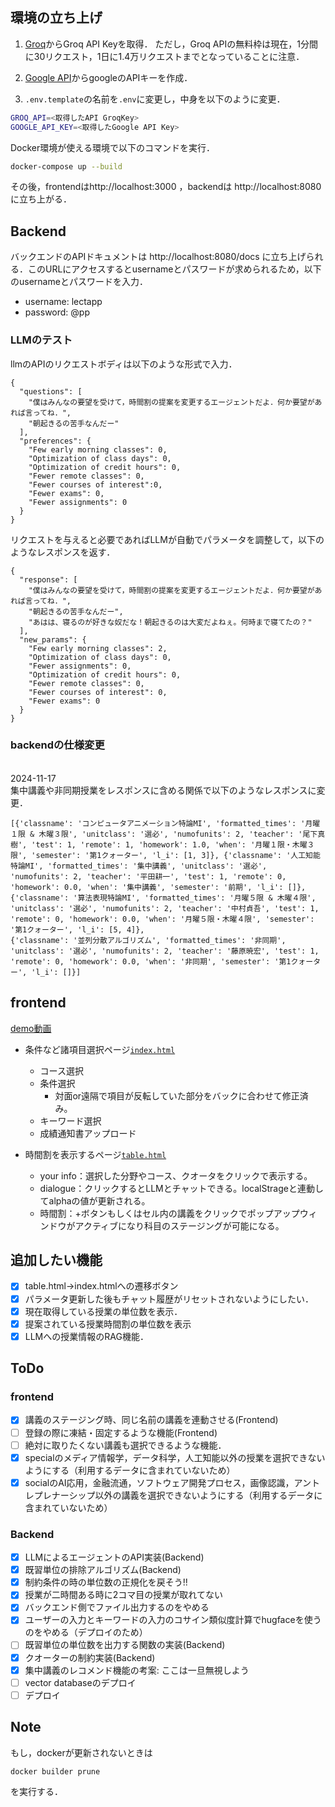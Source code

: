 ## 環境の立ち上げ
1. [Groq](https://console.groq.com/keys)からGroq API Keyを取得．
ただし，Groq APIの無料枠は現在，1分間に30リクエスト，1日に1.4万リクエストまでとなっていることに注意．

2. [Google API](https://aistudio.google.com/apikey)からgoogleのAPIキーを作成．

3. `.env.template`の名前を`.env`に変更し，中身を以下のように変更．
```bash
GROQ_API=<取得したAPI GroqKey>
GOOGLE_API_KEY=<取得したGoogle API Key>
```
Docker環境が使える環境で以下のコマンドを実行．
```bash
docker-compose up --build
```
その後，frontendはhttp://localhost:3000 ，backendは http://localhost:8080 に立ち上がる．

## Backend
バックエンドのAPIドキュメントは
http://localhost:8080/docs に立ち上げられる．このURLにアクセスするとusernameとパスワードが求められるため，以下のusernameとパスワードを入力．
- username: lectapp
- password: @pp
### LLMのテスト
llmのAPIのリクエストボディは以下のような形式で入力．
```
{
  "questions": [
    "僕はみんなの要望を受けて，時間割の提案を変更するエージェントだよ．何か要望があれば言ってね．",
    "朝起きるの苦手なんだー"
  ],
  "preferences": {
    "Few early morning classes": 0,
    "Optimization of class days": 0,
    "Optimization of credit hours": 0,
    "Fewer remote classes": 0,
    "Fewer courses of interest":0,
    "Fewer exams": 0,
    "Fewer assignments": 0
  }
}
```

リクエストを与えると必要であればLLMが自動でパラメータを調整して，以下のようなレスポンスを返す．
```
{
  "response": [
    "僕はみんなの要望を受けて，時間割の提案を変更するエージェントだよ．何か要望があれば言ってね．",
    "朝起きるの苦手なんだー",
    "あはは、寝るのが好きな奴だな！朝起きるのは大変だよねぇ。何時まで寝てたの？"
  ],
  "new_params": {
    "Few early morning classes": 2,
    "Optimization of class days": 0,
    "Fewer assignments": 0,
    "Optimization of credit hours": 0,
    "Fewer remote classes": 0,
    "Fewer courses of interest": 0,
    "Fewer exams": 0
  }
}
```

### backendの仕様変更
<br>2024-11-17</br>
集中講義や非同期授業をレスポンスに含める関係で以下のようなレスポンスに変更．
```
[{'classname': 'コンピュータアニメーション特論MI', 'formatted_times': '月曜１限 & 木曜３限', 'unitclass': '選必', 'numofunits': 2, 'teacher': '尾下真樹', 'test': 1, 'remote': 1, 'homework': 1.0, 'when': '月曜１限・木曜３限', 'semester': '第1クォーター', 'l_i': [1, 3]}, {'classname': '人工知能特論MI', 'formatted_times': '集中講義', 'unitclass': '選必', 'numofunits': 2, 'teacher': '平田耕一', 'test': 1, 'remote': 0, 'homework': 0.0, 'when': '集中講義', 'semester': '前期', 'l_i': []}, 
{'classname': '算法表現特論MI', 'formatted_times': '月曜５限 & 木曜４限', 'unitclass': '選必', 'numofunits': 2, 'teacher': '中村貞吾', 'test': 1, 'remote': 0, 'homework': 0.0, 'when': '月曜５限・木曜４限', 'semester': '第1クォーター', 'l_i': [5, 4]},
{'classname': '並列分散アルゴリズム', 'formatted_times': '非同期', 'unitclass': '選必', 'numofunits': 2, 'teacher': '藤原暁宏', 'test': 1, 'remote': 0, 'homework': 0.0, 'when': '非同期', 'semester': '第1クォーター', 'l_i': []}]
```

## frontend
[demo動画](./frontend/demo.mp4)
- 条件など諸項目選択ページ[`index.html`](./frontend/index.html)
  - コース選択
  - 条件選択
    - 対面or遠隔で項目が反転していた部分をバックに合わせて修正済み。
  - キーワード選択
  - 成績通知書アップロード

- 時間割を表示するページ[`table.html`](./frontend/front/pages/table.html)
  - your info：選択した分野やコース、クオータをクリックで表示する。
  - dialogue：クリックするとLLMとチャットできる。localStrageと連動してalphaの値が更新される。
  - 時間割：+ボタンもしくはセル内の講義をクリックでポップアップウィンドウがアクティブになり科目のステージングが可能になる。

## 追加したい機能
- [x] table.html->index.htmlへの遷移ボタン
- [x] パラメータ更新した後もチャット履歴がリセットされないようにしたい．
- [x] 現在取得している授業の単位数を表示．
- [x] 提案されている授業時間割の単位数を表示
- [x] LLMへの授業情報のRAG機能．
## ToDo
### frontend
- [x] 講義のステージング時、同じ名前の講義を連動させる(Frontend)
- [ ] 登録の際に凍結・固定するような機能(Frontend)
- [ ] 絶対に取りたくない講義も選択できるような機能．
- [x] specialのメディア情報学，データ科学，人工知能以外の授業を選択できないようにする（利用するデータに含まれていないため）
- [x] socialのAI応用，金融流通，ソフトウェア開発プロセス，画像認識，アントレプレナーシップ以外の講義を選択できないようにする（利用するデータに含まれていないため）
### Backend
- [x] LLMによるエージェントのAPI実装(Backend)
- [x] 既習単位の排除アルゴリズム(Backend)
- [x] 制約条件の時の単位数の正規化を戻そう!!
- [x] 授業が二時間ある時に2コマ目の授業が取れてない
- [x] バックエンド側でファイル出力するのをやめる
- [x] ユーザーの入力とキーワードの入力のコサイン類似度計算でhugfaceを使うのをやめる（デプロイのため）
- [ ] 既習単位の単位数を出力する関数の実装(Backend)
- [x] クオーターの制約実装(Backend)
- [x] 集中講義のレコメンド機能の考案: ここは一旦無視しよう
- [ ] vector databaseのデプロイ
- [ ] デプロイ

## Note
もし，dockerが更新されないときは
```
docker builder prune
```
を実行する．